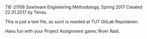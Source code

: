 TIE-21106 Sowtware Engineering Methodology, Spring 2017 
Created 22.01.2017 by Tensu. 

This is just a text file, as such is needed at TUT GitLab Repolainen. 

Havu fun with your Project Assignment game; River Raid. 

